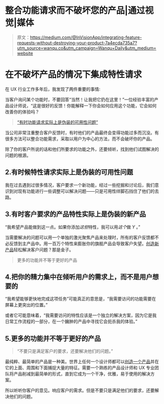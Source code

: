 # 整合功能请求而不破坏您的产品|通过视觉|媒体

> 原文：<https://medium.com/@InVisionApp/integrating-feature-requests-without-destroying-your-product-7a4ecda735a7?utm_source=wanqu.co&utm_campaign=Wanqu+Daily&utm_medium=website>

# 在不破坏产品的情况下集成特性请求



在 UX 行业工作多年后，我发现了两件重要的事情:

当客户询问某个功能时，不要回答“当然！让我把它扔在这里！”一位经验丰富的产品设计师说，“这是很好的反馈！你能解释一下你会如何应用这个功能，它会如何改善你的体验吗？

> [“有时功能请求实际上是伪装的可用性问题”](https://twitter.com/intent/tweet?text=%22Sometimes+feature+requests+are+actually+usability+issues+in+disguise%22+http%3A%2F%2Fblog.invisionapp.com%2Fintegrating-feature-requests%2F+via+%40InVisionApp)

当公司非常注重整合客户反馈时，有时他们的产品最终会变得功能过多而沉没。有很多方法可以整合功能需求，采取以用户为中心的方法，而不会破坏你的产品。

除了你的客户所说的话和他们所要求的功能之外，还要倾听，找到他们试图解决的问题的根源。

## 2.有时候特性请求实际上是伪装的可用性问题



我在过去遇到过很多情况，客户要求一个新功能，经过一些挖掘和讨论后，我们意识到对现有功能进行一些调整可以解决问题——只是可用性绊脚石挡住了他们的去路。

## 3.有时客户要求的产品特性实际上是伪装的新产品

“我希望产品能做到这一点。如果你添加*这些*特性，我可以用*这个*做 *Y* 。”

当需要解决的问题可以用一个单独的激光聚焦产品来处理时，所有的客户反馈都不必反馈到主产品中。用一百万个特性来膨胀你的旗舰产品会导致客户失望。[创造新产品](http://blog.invisionapp.com/3-ways-to-think-more-creatively-about-product-design/)轻松解决客户问题？那是金子。

> 更多的功能并不等于更好的产品

## 4.把你的精力集中在倾听用户的需求上，而不是用户想要的

“我希望能够更快地完成这项任务”可能真正的意思是，“我需要访问的功能需要在屏幕上更突出的位置。”

或者它可能意味着，“我需要访问的特性应该是一个独立的解决方案，因为它是我日常工作流程的一部分，在一个臃肿的产品中寻找它会扼杀我的体验。”

## 5.更多的功能并不等于更好的产品



> “不要只是满足客户的要求，还要解决他们的问题。”

最纯粹、最简单的产品是一种美。世界上任何一个设计师都可以[创造一个产品](http://blog.invisionapp.com/building-better-products-through-prototype-validation/)并在它的上面、周围和下面捕捉大量的特征。需要一个熟练的产品设计师和 UX 专业团队将产品削减到最简单的形式，直到它成为一个干净，优雅，易于使用的解决方案。

所以听听你客户的意见。响应客户的需求。但是不要只是满足他们的要求，还要解决他们的问题。





